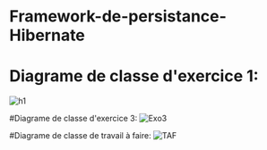 # Framework-de-persistance-Hibernate 

# Diagrame de classe d'exercice 1:

![h1](https://github.com/adnan-khadija/Hibernate/assets/147508009/e9644338-3d48-4693-9020-4e4eef30a6b4)

#Diagrame de classe d'exercice 3:
![Exo3](https://github.com/adnan-khadija/Hibernate/assets/147508009/df4e9256-5e16-429e-9e2a-2409aef71e6b)


#Diagrame de classe de travail à faire:
![TAF](https://github.com/adnan-khadija/Hibernate/assets/147508009/bf697317-33ee-4d3e-8891-af8656410720)


